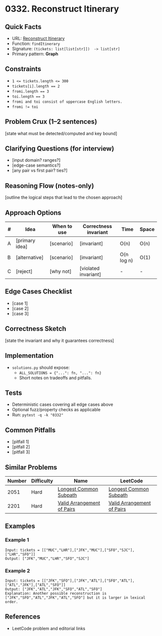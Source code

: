# 0332. Reconstruct Itinerary

## Quick Facts

- URL: [Reconstruct Itinerary](https://leetcode.com/problems/reconstruct-itinerary/)
- Function: `findItinerary`
- Signature: `(tickets: list[list[str]])  -> list[str]`
- Primary pattern: **Graph**

## Constraints

- `1 <= tickets.length <= 300`
- `tickets[i].length == 2`
- `fromi.length == 3`
- `toi.length == 3`
- `fromi and toi consist of uppercase English letters.`
- `fromi != toi`

## Problem Crux (1–2 sentences)

[state what must be detected/computed and key bound]

## Clarifying Questions (for interview)

- [input domain? ranges?]
- [edge-case semantics?]
- [any pair vs first pair? ties?]

## Reasoning Flow (notes-only)

[outline the logical steps that lead to the chosen approach]

## Approach Options

| # | Idea | When to use | Correctness invariant | Time | Space |
|---|------|-------------|-----------------------|------|-------|
| A | [primary idea] | [scenario] | [invariant] | O(n) | O(n) |
| B | [alternative] | [scenario] | [invariant] | O(n log n) | O(1) |
| C | [reject] | [why not] | [violated invariant] | - | - |

## Edge Cases Checklist

- [case 1]
- [case 2]
- [case 3]

## Correctness Sketch

[state the invariant and why it guarantees correctness]

## Implementation

- `solutions.py` should expose:
  - `ALL_SOLUTIONS = {"...": fn, "...": fn}`
  - Short notes on tradeoffs and pitfalls.

## Tests

- Deterministic cases covering all edge cases above
- Optional fuzz/property checks as applicable
- Run: `pytest -q -k "0332"`

## Common Pitfalls

- [pitfall 1]
- [pitfall 2]
- [pitfall 3]

## Similar Problems

| Number | Difficulty | Name | LeetCode |
|---|---|---|---|
| 2051 | Hard | [Longest Common Subpath](../2051-longest-common-subpath/readme.md) | [Longest Common Subpath](https://leetcode.com/problems/longest-common-subpath/) |
| 2201 | Hard | [Valid Arrangement of Pairs](../2201-valid-arrangement-of-pairs/readme.md) | [Valid Arrangement of Pairs](https://leetcode.com/problems/valid-arrangement-of-pairs/) |

## Examples

### Example 1

```text
Input: tickets = [["MUC","LHR"],["JFK","MUC"],["SFO","SJC"],["LHR","SFO"]]
Output: ["JFK","MUC","LHR","SFO","SJC"]
```

### Example 2

```text
Input: tickets = [["JFK","SFO"],["JFK","ATL"],["SFO","ATL"],["ATL","JFK"],["ATL","SFO"]]
Output: ["JFK","ATL","JFK","SFO","ATL","SFO"]
Explanation: Another possible reconstruction is ["JFK","SFO","ATL","JFK","ATL","SFO"] but it is larger in lexical order.
```

## References

- LeetCode problem and editorial links
